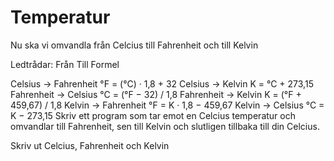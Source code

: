 # Temperatur
Nu ska vi omvandla från Celcius till Fahrenheit och till Kelvin


Ledtrådar:
Från Till Formel


Celsius -> Fahrenheit °F = (°C) · 1,8 + 32
Celsius ->  Kelvin K = °C + 273,15
Fahrenheit  -> Celsius °C = (°F − 32) / 1,8
Fahrenheit  -> Kelvin K = (°F + 459,67) / 1,8
Kelvin  -> Fahrenheit °F = K · 1,8 − 459,67
Kelvin  -> Celsius °C = K − 273,15
Skriv ett program som tar emot en Celcius temperatur och omvandlar
till Fahrenheit, sen till Kelvin och slutligen tillbaka till din Celcius.

Skriv ut Celcius, Fahrenheit och Kelvin
